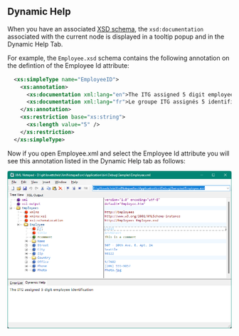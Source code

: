 ## Dynamic Help

When you have an associated [XSD schema](schemas.md), the `xsd:documentation` associated with the current node is displayed in a tooltip popup and in the Dynamic Help Tab.

For example, the `Employee.xsd` schema contains the following annotation on the defintion of the Employee Id attribute:

```xml
  <xs:simpleType name="EmployeeID">
    <xs:annotation>
      <xs:documentation xml:lang="en">The ITG assigned 5 digit employee identification</xs:documentation>
      <xs:documentation xml:lang="fr">Le groupe ITG assignés 5 identification d'employé à chiffres</xs:documentation>
    </xs:annotation>
    <xs:restriction base="xs:string">
      <xs:length value="5" />
    </xs:restriction>
  </xs:simpleType>
```

Now if you open Employee.xml and select the Employee Id attribute
you will see this annotation listed in the Dynamic Help tab as follows:

![annotations](../assets/images/annotations.png)

